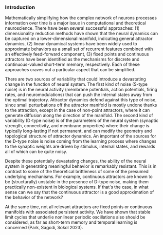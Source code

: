 ### Introduction
Mathematically simplifying how the complex network of neurons processes information over time is a major issue in computational and theoretical neuroscience. There have been several successful approaches: (1) dimensionality reduction methods have shown that the neural dynamics can be captured on a lower-dimensional manifold, indicating general attractor dynamics, (2) linear dynamical systems have been widely used to approximate behaviors as a small set of recurrent features combined with an effectively feed-forward component, (3) fixed points and continuous attractors have been identified as the mechanisms for discrete and continuous-valued short-term memory, respectively. Each of these approaches craves out a particular aspect that can be simplified.

There are two sources of variability that could introduce a devastating change in the function of neural system. The first kind of noise (S-type noise) is in the neural activity (membrane potentials, action potentials, firing rates, and neuromodulations) that can push the internal states away from the optimal trajectory. Attractor dynamics defend against this type of noise, since small perturbations off the attractor manifold is mostly undone thanks to the attraction, except in the case of non-point attractors, where it can generate diffusion along the direction of the manifold. The second kind of variability (D-type noise) is of the parameters of the neural system (synaptic strength, connectivity, and membrane properties) where their change is typically long-lasting if not permanent, and can modify the geometry and topological structure of attractor dynamics. An important of the sources for the D-type noise is noise coming from the learning process where changes to the synaptic weights are driven by stimulus, internal states, and rewards all of which can be quite noisy.

Despite these potentially devastating changes, the ability of the neural system in generating meaningful behavior is remarkably resistant. This is in contrast to some of the theoretical brittleness of some of the presumed underlying mechanisms. For example, continuous attractors are known to be (structurally) unstable in the presence of D-type noise, making them practically non-existent in biological systems. If that's the case, in what sense can we say that the continuous attractor is a good approximation of the behavior of the network?

At the same time, not all relevant attractors are fixed points or continuous manifolds with associated persistent activity. We have shown that stable limit cycles that underlie nonlinear periodic oscillations also should be considered, as far as short-term memory and temporal learning is concerned (Park, Sagodi, Sokol 2023).
###